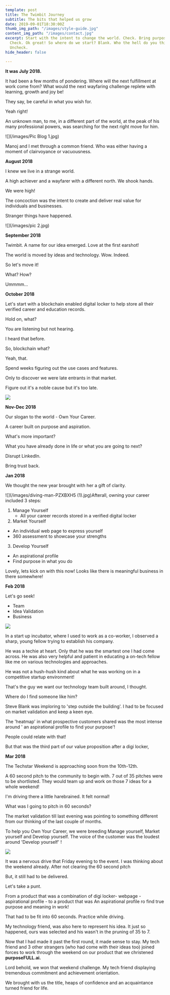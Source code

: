 ```yaml
---
template: post
title: The Twimbit Journey
subtitle: The bits that helped us grow
date: 2019-09-01T18:30:00Z
thumb_img_path: "/images/style-guide.jpg"
content_img_path: "/images/contact.jpg"
excerpt: Start with the intent to change the world. Check. Bring purpose to everyone.
  Check. Ok great! So where do we start? Blank. Who the hell do you think you are?
  Uncheck.
hide_header: false

---
```

**It was July 2018.**

It had been a few months of pondering. Where will the next fulfillment at work come from? What would the next wayfaring challenge replete with learning, growth and joy be!

They say, be careful in what you wish for.

Yeah right!

An unknown man, to me, in a different part of the world, at the peak of his many professional powers, was searching for the next right move for him.

![](/images/Pic Blog 1.jpg)

Manoj and I met through a common friend. Who was either having a moment of clairvoyance or vacuousness.

**August 2018**

I knew we live in a strange world.

A high achiever and a wayfarer with a different north. We shook hands.

We were high!

The concoction was the intent to create and deliver real value for individuals and businesses.

Stranger things have happened.

![](/images/pic 2.jpg)

**September 2018**

Twimbit. A name for our idea emerged. Love at the first earshot!

The world is moved by ideas and technology. Wow. Indeed.

So let's move it!

What? How?

Ummmm...

**October 2018**

Let's start with a blockchain enabled digital locker to help store all their verified career and education records.

Hold on, what?

You are listening but not hearing.

I heard that before.

So, blockchain what?

Yeah, that.

Spend weeks figuring out the use cases and features.

Only to discover we were late entrants in that market.

Figure out it's a noble cause but it's too late.

![](/images/stork-on-dry-hay-bale-QZ59VAH.jpg)

**Nov-Dec 2018**

Our slogan to the world - Own Your Career. 

A career built on purpose and aspiration.

What's more important? 

What you have already done in life or what you are going to next? 

Disrupt LinkedIn.

Bring trust back. 

**Jan 2018**

We thought the new year brought with her a gift of clarity.

![](/images/diving-man-PZXBXH5 (1).jpg)Afterall, owning your career included 3 steps:

1. Manage Yourself
   * All your career records stored in a verified digital locker
2. Market Yourself

* An individual web page to express yourself
* 360 assessment to showcase your strengths

3. Develop Yourself

* An aspirational profile
* Find purpose in what you do

Lovely, lets kick on with this now! Looks like there is meaningful business in there somewhere!

**Feb 2018**

Let's go seek!

* Team
* Idea Validation
* Business

![](/images/hunting-season-game-spotting-2THLRWS.jpg)

In a start up incubator, where I used to work as a co-worker, I observed a sharp, young fellow trying to establish his company.

He was a techie at heart. Only that he was the smartest one I had come across. He was also very helpful and patient in educating a on-tech fellow like me on various technologies and approaches. 

He was not a hush-hush kind about what he was working on in a competitive startup environment!

That's the guy we want our technology team built around, I thought.

Where do I find someone like him?

Steve Blank was imploring to 'step outside the building'. I had to be focused on market validation and keep a keen eye. 

The 'heatmap' in what prospective customers shared was the most intense around ' an aspirational profile to find your purpose'!

People could relate with that!

But that was the third part of our value proposition after a digi locker, 

**Mar 2018**

The Techstar Weekend is approaching soon from the 10th-12th. 

A 60 second pitch to the community to begin with. 7 out of 35 pitches were to be shortlisted. They would team up and work on those 7 ideas for a whole weekend!

I'm driving there a little harebrained. It felt normal! 

What was I going to pitch in 60 seconds?

The market validation till last evening was pointing to something different from our thinking of the last couple of months.

To help you Own Your Career, we were breeding Manage yourself, Market yourself and Develop yourself. The voice of the customer was the loudest around 'Develop yourself' !

![](/images/woman-driving-and-texting-on-mobile-smartphone-PWKJ57U.jpg)

It was a nervous drive that Friday evening to the event. I was thinking about the weekend already. After not clearing the 60 second pitch

But, it still had to be delivered.

Let's take a punt.

From a product that was a combination of digi locker- webpage - aspirational profile - to a product that was An aspirational profile ro find true purpose and meaning in work!

That had to be fit into 60 seconds. Practice while driving. 

My technology friend, was also here to represent his idea. It just so happened, ours was selected and his wasn't in the pruning of 35 to 7.

Now that I had made it past the first round, it made sense to stay. My tech friend and 3 other strangers (who had come with their ideas too) joined forces to work through the weekend on our product that we christened **purposeFULL.ai.**

Lord behold, we won that weekend challenge. My tech friend displaying tremendous commitment and achievement orientation.

We brought with us the title, heaps of confidence and an acquaintance turned friend for life.